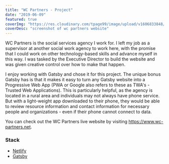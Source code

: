 ```yaml
---
title: "WC Partners - Project"
date: "2019-06-09"
featured: true
coverImg: "https://res.cloudinary.com/tpage99/image/upload/v1606833848/dev/wcpartners.jpg"
coverDesc: "screenshot of wc partners website"
---
```


WC Partners is the social services agency I work for. I left my job as a supervisor at another social work agency to work here, with the promise that I could work on other technology-based skills and advance myself in this way. I was tasked by the Executive Director to build the website and was given creative control over how to make that happen. 

I enjoy working with Gatsby and chose it for this project. The unique bonus Gatsby has is that it makes it easy to turn any Gatsby website into a Progressive Web App (PWA or Google also refers to these as TWA's - Trusted Web Applications). This is particularly helpful, as the agency is located in a rural area and individuals may not always have phone service. But with a light-weight app downloaded to their phone, they would be able to review resource information and contact information for necessary people and organizations - even if their phone cannot connect to data.  

You can check out the WC Partners live website by visiting https://www.wc-partners.net.  

### Stack  
 - [Netlify](https://www.netlify.com/)
 - [Gatsby](https://www.gatsbyjs.com/)